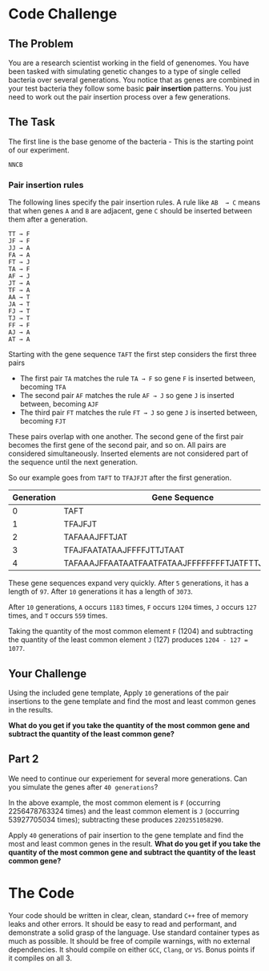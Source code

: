 # Code Challenge

## The Problem

You are a research scientist working in the field of genenomes. You have been tasked with simulating genetic changes to a type of single celled bacteria over several generations. You notice that as genes are combined in your test bacteria they follow some basic **pair insertion** patterns. You just need to work out the pair insertion process over a few generations.

## The Task

The first line is the base genome of the bacteria - This is the starting point of our experiment. 
```
NNCB
```

### Pair insertion rules

The following lines specify the pair insertion rules. A rule like `AB  → C` means that when genes `A` and `B` are adjacent, gene `C` should be inserted between them after a generation.

```
TT → F
JF → F
JJ → A
FA → A
FT → J
TA → F
AF → J
JT → A
TF → A
AA → T
JA → T
FJ → T
TJ → T
FF → F
AJ → A
AT → A
```

Starting with the gene sequence `TAFT` the first step considers the first three pairs
- The  first pair `TA` matches the rule `TA → F` so gene `F` is inserted between, becoming `TFA`
- The second pair `AF` matches the rule `AF → J` so gene `J` is inserted between, becoming `AJF`
- The third pair `FT` matches the rule `FT → J` so gene `J` is inserted between, becoming `FJT`

These pairs overlap with one another. The second gene of the first pair becomes the first gene of the second pair, and so on. All pairs are considered simultaneously. Inserted elements are not considered part of the sequence until the next generation. 

So our example goes from `TAFT` to `TFAJFJT` after the first generation.

| Generation | Gene Sequence |
| ------ | ------- |
| 0 | TAFT |
| 1 | TFAJFJT |
| 2 | TAFAAAJFFTJAT |
| 3 | TFAJFAATATAAJFFFFJTTJTAAT |
| 4 | TAFAAAJFFAATAATFAATFATAAJFFFFFFFFTJATFTTJATFATAAT |

These gene sequences expand very quickly. After `5` generations, it has a length of `97`. After `10` generations it has a length of `3073`. 

After `10` generations, `A` occurs `1183` times, `F` occurs `1204` times, `J` occurs `127` times, and `T` occurs `559` times. 

Taking the quantity of the most common element `F` (1204) and subtracting the quantity of the least common element `J` (127) produces `1204 - 127 = 1077`. 

## Your Challenge

Using the included gene template, Apply `10` generations of the pair insertions to the gene template and find the most and least common genes in the results. 

**What do you get if you take the quantity of the most common gene and subtract the quantity of the least common gene?**

## Part 2

We need to continue our experiement for several more generations. Can you simulate the genes after `40 generations`? 

In the above example, the most common element is `F` (occurring 2256478763324 times) and the least common element is `J` (occurring 53927705034 times); subtracting these produces `2202551058290`.

Apply `40` generations of pair insertion to the gene template and find the most and least common genes in the result. **What do you get if you take the quantity of the most common gene and subtract the quantity of the least common gene?**


# The Code

Your code should be written in clear, clean, standard `C++` free of memory leaks and other errors. It should be easy to read and performant, and demonstrate a solid grasp of the language. Use standard container types as much as possible. It should be free of compile warnings, with no external dependencies. It should compile on either `GCC`, `Clang`, or `VS`. Bonus points if it compiles on all 3.
